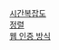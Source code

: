 [시간복잡도](./documents/time_complexity.md)  
[정렬](./documents/Sort.md)  
[웹 인증 방식](./documents/Web_Authentication.md)  
